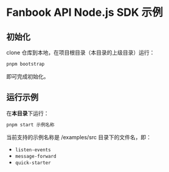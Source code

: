 # Fanbook API Node.js SDK 示例

## 初始化

clone 仓库到本地，在项目根目录（本目录的上级目录）运行：

```bash
pnpm bootstrap
```

即可完成初始化。

## 运行示例

在**本目录**下运行：

```bash
pnpm start 示例名称
```

当前支持的示例名称是 /examples/src 目录下的文件名，即：

- `listen-events`
- `message-forward`
- `quick-starter`
